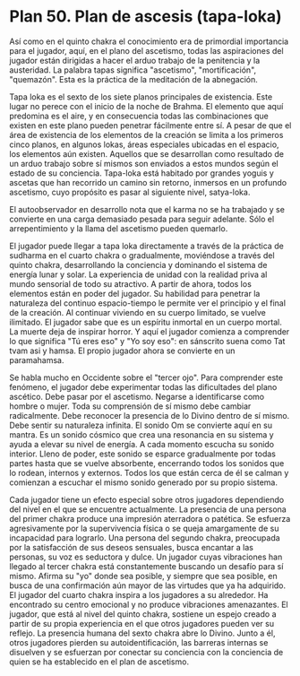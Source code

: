 # Plan 50. Plan de ascesis (tapa-loka)

Así como en el quinto chakra el conocimiento era de primordial importancia para el jugador, aquí, en el plano del ascetismo, todas las aspiraciones del jugador están dirigidas a hacer el arduo trabajo de la penitencia y la austeridad. La palabra tapas significa "ascetismo", "mortificación", "quemazón". Esta es la práctica de la meditación de la abnegación.

Tapa loka es el sexto de los siete planos principales de existencia. Este lugar no perece con el inicio de la noche de Brahma. El elemento que aquí predomina es el aire, y en consecuencia todas las combinaciones que existen en este plano pueden penetrar fácilmente entre sí. A pesar de que el área de existencia de los elementos de la creación se limita a los primeros cinco planos, en algunos lokas, áreas especiales ubicadas en el espacio, los elementos aún existen. Aquellos que se desarrollan como resultado de un arduo trabajo sobre sí mismos son enviados a estos mundos según el estado de su conciencia. Tapa-loka está habitado por grandes yoguis y ascetas que han recorrido un camino sin retorno, inmersos en un profundo ascetismo, cuyo propósito es pasar al siguiente nivel, satya-loka.

El autoobservador en desarrollo nota que el karma no se ha trabajado y se convierte en una carga demasiado pesada para seguir adelante. Sólo el arrepentimiento y la llama del ascetismo pueden quemarlo.

El jugador puede llegar a tapa loka directamente a través de la práctica de sudharma en el cuarto chakra o gradualmente, moviéndose a través del quinto chakra, desarrollando la conciencia y dominando el sistema de energía lunar y solar. La experiencia de unidad con la realidad priva al mundo sensorial de todo su atractivo. A partir de ahora, todos los elementos están en poder del jugador. Su habilidad para penetrar la naturaleza del continuo espacio-tiempo le permite ver el principio y el final de la creación. Al continuar viviendo en su cuerpo limitado, se vuelve ilimitado. El jugador sabe que es un espíritu inmortal en un cuerpo mortal. La muerte deja de inspirar horror. Y aquí el jugador comienza a comprender lo que significa "Tú eres eso" y "Yo soy eso": en sánscrito suena como Tat tvam asi y hamsa. El propio jugador ahora se convierte en un paramahamsa.

Se habla mucho en Occidente sobre el "tercer ojo". Para comprender este fenómeno, el jugador debe experimentar todas las dificultades del plano ascético. Debe pasar por el ascetismo. Negarse a identificarse como hombre o mujer. Toda su comprensión de sí mismo debe cambiar radicalmente. Debe reconocer la presencia de lo Divino dentro de sí mismo. Debe sentir su naturaleza infinita. El sonido Om se convierte aquí en su mantra. Es un sonido cósmico que crea una resonancia en su sistema y ayuda a elevar su nivel de energía. A cada momento escucha su sonido interior. Lleno de poder, este sonido se esparce gradualmente por todas partes hasta que se vuelve absorbente, encerrando todos los sonidos que lo rodean, internos y externos. Todos los que están cerca de él se calman y comienzan a escuchar el mismo sonido generado por su propio sistema.

Cada jugador tiene un efecto especial sobre otros jugadores dependiendo del nivel en el que se encuentre actualmente. La presencia de una persona del primer chakra produce una impresión aterradora o patética. Se esfuerza agresivamente por la supervivencia física o se queja amargamente de su incapacidad para lograrlo. Una persona del segundo chakra, preocupada por la satisfacción de sus deseos sensuales, busca encantar a las personas, su voz es seductora y dulce. Un jugador cuyas vibraciones han llegado al tercer chakra está constantemente buscando un desafío para sí mismo. Afirma su "yo" donde sea posible, y siempre que sea posible, en busca de una confirmación aún mayor de las virtudes que ya ha adquirido. El jugador del cuarto chakra inspira a los jugadores a su alrededor. Ha encontrado su centro emocional y no produce vibraciones amenazantes. El jugador, que está al nivel del quinto chakra, sostiene un espejo creado a partir de su propia experiencia en el que otros jugadores pueden ver su reflejo. La presencia humana del sexto chakra abre lo Divino. Junto a él, otros jugadores pierden su autoidentificación, las barreras internas se disuelven y se esfuerzan por conectar su conciencia con la conciencia de quien se ha establecido en el plan de ascetismo.
